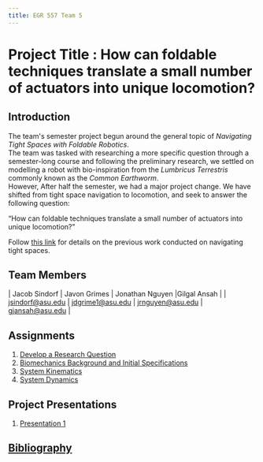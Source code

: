 ```yaml
---
title: EGR 557 Team 5
---
```


# Project Title : How can foldable techniques translate a small number of actuators into unique locomotion?

## Introduction
The team's semester project begun around the general topic of _Navigating Tight Spaces with Foldable Robotics_.\
The team was tasked with researching a more specific question through a semester-long course and following the preliminary research, we settled on modelling a robot with bio-inspiration from the _Lumbricus Terrestris_ commonly known as the _Common Earthworm_.\
However, After half the semester, we had a major project change. We have shifted from tight space navigation to locomotion, and seek to answer the following question:

“How can foldable techniques translate a small number of actuators into unique locomotion?”

Follow [this link](/OldStuff) for details on the previous work conducted on navigating tight spaces. 


## Team Members

| Jacob Sindorf | Javon Grimes | Jonathan Nguyen |Gilgal Ansah |
| <jsindorf@asu.edu> | <jdgrime1@asu.edu> | <jrnguyen@asu.edu> | <gjansah@asu.edu> |

## Assignments

1. [Develop a Research Question](Question/QuestionNew)
2. [Biomechanics Background and Initial Specifications](Biomechanics/BiomechanicsNew)
3. [System Kinematics](Kinematics/KinematicsNew)
4. [System Dynamics](Dynamics/DynamicsNew)

## Project Presentations
1. [Presentation 1](Presentations/Presentation_1)


## [Bibliography](/bibliography)
